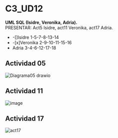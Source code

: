 # C3_UD12
<b> UML SQL (Isidre, Veronika, Adria).</b>
<br>PRESENTAR: Act5 Isidre, act11 Veronika, act17 Adria.<br>

<ul>
  <li> -[]Isidre 1-5-7-8-13-14</li>

  <li> -[x]Veronika 2-9-10-11-15-16</li>

<li>Adria 3-4-6-12-17-18</li>
</ul>

<h2>Actividad 05</h2>

![Diagrama05 drawio](https://user-images.githubusercontent.com/103040138/164430288-f1c09a90-2606-4c2c-9391-b0b895fad529.png)



<h2>Actividad 11</h2>

![image](https://user-images.githubusercontent.com/89861246/164409594-68a5279e-b226-4733-a535-7bee06402863.png)





<h2>Actividad 17 </h2>

![act17](https://user-images.githubusercontent.com/9555509/164427136-664fba9a-4a24-4610-8951-8f2617996687.png)
